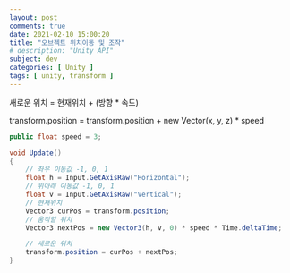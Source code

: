 ```yaml
---
layout: post
comments: true
date: 2021-02-10 15:00:20
title: "오브젝트 위치이동 및 조작"
# description: "Unity API"
subject: dev
categories: [ Unity ]
tags: [ unity, transform ]
---
```


새로운 위치 = 현재위치 + (방향 * 속도)

transform.position = transform.position + new Vector(x, y, z) * speed


```c#
public float speed = 3;

void Update()
{
    // 좌우 이동값 -1, 0, 1
    float h = Input.GetAxisRaw("Horizontal");
    // 위아래 이동값 -1, 0, 1
    float v = Input.GetAxisRaw("Vertical");
    // 현재위치
    Vector3 curPos = transform.position;
    // 움직일 위치
    Vector3 nextPos = new Vector3(h, v, 0) * speed * Time.deltaTime;

    // 새로운 위치
    transform.position = curPos + nextPos;
}
```




<!-- [공식 레퍼런스](https://docs.unity3d.com/ScriptReference/GameObject-activeSelf.html){:target="_blank"} -->